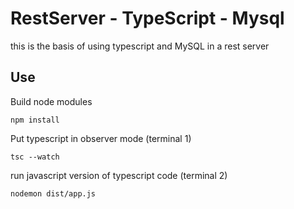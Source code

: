 # RestServer - TypeScript - Mysql

this is the basis of using typescript and MySQL in a rest server

## Use

Build node modules

```
npm install

```

Put typescript in observer mode (terminal 1)

```
tsc --watch

```

run javascript version of typescript code (terminal 2)

```
nodemon dist/app.js

```

